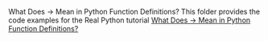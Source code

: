 What Does -> Mean in Python Function Definitions?
This folder provides the code examples for the Real Python tutorial [What Does -> Mean in Python Function Definitions?](https://realpython.com/what-does-mean-in-python-function-definitions/) 
